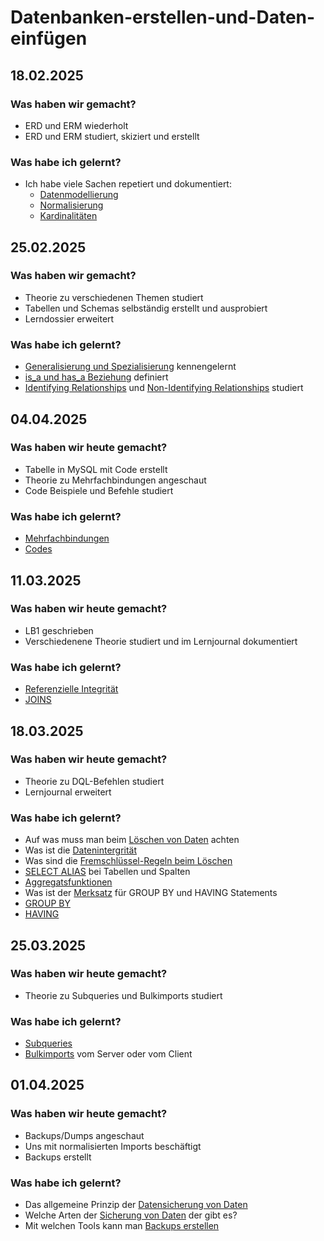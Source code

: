 # Datenbanken-erstellen-und-Daten-einfügen


## 18.02.2025
### Was haben wir gemacht?
- ERD und ERM wiederholt
- ERD und ERM studiert, skiziert und erstellt

### Was habe ich gelernt?
- Ich habe viele Sachen repetiert und dokumentiert:
  - [Datenmodellierung](https://github.com/jevshyl/Datenbanken-erstellen-und-Daten-einfuegen/tree/main/01_Repetition#datenmodellierung-theorie)
  - [Normalisierung](https://github.com/jevshyl/Datenbanken-erstellen-und-Daten-einfuegen/tree/main/01_Repetition#normalisierung)
  - [Kardinalitäten](https://github.com/jevshyl/Datenbanken-erstellen-und-Daten-einfuegen/tree/main/01_Repetition#kardinalitäten)

## 25.02.2025

### Was haben wir gemacht?
- Theorie zu verschiedenen Themen studiert
- Tabellen und Schemas selbständig erstellt und ausprobiert
- Lerndossier erweitert

### Was habe ich gelernt?
  - [Generalisierung und Spezialisierung](https://github.com/jevshyl/Datenbanken-erstellen-und-Daten-einfuegen/blob/main/02_Theorie_Tag2/README.md#generalisierung-und-spezialisierung) kennengelernt
  - [is_a und has_a Beziehung](https://github.com/jevshyl/Datenbanken-erstellen-und-Daten-einfuegen/blob/main/02_Theorie_Tag2/README.md#is_a-und-has_a-beziehungen) definiert
  - [Identifying Relationships](https://github.com/jevshyl/Datenbanken-erstellen-und-Daten-einfuegen/blob/main/02_Theorie_Tag2/README.md#identifying-relationship) und [Non-Identifying Relationships](https://github.com/jevshyl/Datenbanken-erstellen-und-Daten-einfuegen/blob/main/02_Theorie_Tag2/README.md#non-identifying-relationship) studiert


## 04.04.2025

### Was haben wir heute gemacht?
- Tabelle in MySQL mit Code erstellt
- Theorie zu Mehrfachbindungen angeschaut
- Code Beispiele und Befehle studiert


### Was habe ich gelernt?
- [Mehrfachbindungen](https://github.com/jevshyl/Datenbanken-erstellen-und-Daten-einfuegen/tree/main/03_Theorie_Tag3#mehrfachbindungen)
- [Codes](https://github.com/jevshyl/Datenbanken-erstellen-und-Daten-einfuegen/tree/main/03_Theorie_Tag3#codes)


## 11.03.2025

### Was haben wir heute gemacht?
- LB1 geschrieben
- Verschiedenene Theorie studiert und im Lernjournal dokumentiert

### Was habe ich gelernt?
- [Referenzielle Integrität](https://github.com/jevshyl/Datenbanken-erstellen-und-Daten-einfuegen/tree/main/04_Theorie_Tag4#referenzielle-integrit%C3%A4t)
- [JOINS](https://github.com/jevshyl/Datenbanken-erstellen-und-Daten-einfuegen/tree/main/04_Theorie_Tag4#JOINS)

## 18.03.2025

### Was haben wir heute gemacht?
- Theorie zu DQL-Befehlen studiert
- Lernjournal erweitert 

### Was habe ich gelernt?
- Auf was muss man beim [Löschen von Daten](https://github.com/jevshyl/Datenbanken-erstellen-und-Daten-einfuegen/blob/main/05_Theorie_Tag5/README.md#l%C3%B6schen-von-daten-in-professionellen-datenbank) achten
- Was ist die [Datenintergrität](https://github.com/jevshyl/Datenbanken-erstellen-und-Daten-einfuegen/blob/main/05_Theorie_Tag5/README.md#Datenintegrität)
- Was sind die [Fremschlüssel-Regeln beim Löschen](https://github.com/jevshyl/Datenbanken-erstellen-und-Daten-einfuegen/blob/main/05_Theorie_Tag5/README.md#Fremdschlüssel-Regeln-beim-Löschen)
- [SELECT ALIAS](https://github.com/jevshyl/Datenbanken-erstellen-und-Daten-einfuegen/blob/main/05_Theorie_Tag5/README.md#SELECT-ALIAS) bei Tabellen und Spalten
- [Aggregatsfunktionen](https://github.com/jevshyl/Datenbanken-erstellen-und-Daten-einfuegen/blob/main/05_Theorie_Tag5/README.md#Aggregatsfunktionen)
- Was ist der [Merksatz](https://github.com/jevshyl/Datenbanken-erstellen-und-Daten-einfuegen/blob/main/05_Theorie_Tag5/README.md#Merksatz) für GROUP BY und HAVING Statements
- [GROUP BY](https://github.com/jevshyl/Datenbanken-erstellen-und-Daten-einfuegen/blob/main/05_Theorie_Tag5/README.md#GROUP-BY)
- [HAVING](https://github.com/jevshyl/Datenbanken-erstellen-und-Daten-einfuegen/blob/main/05_Theorie_Tag5/README.md#HAVING)

## 25.03.2025

### Was haben wir heute gemacht?
- Theorie zu Subqueries und Bulkimports studiert

### Was habe ich gelernt?
- [Subqueries](https://github.com/jevshyl/Datenbanken-erstellen-und-Daten-einfuegen/tree/main/06_Theorie_Tag6#subquery)
- [Bulkimports](https://github.com/jevshyl/Datenbanken-erstellen-und-Daten-einfuegen/tree/main/06_Theorie_Tag6#bulkimport) vom Server oder vom Client


## 01.04.2025

### Was haben wir heute gemacht?
- Backups/Dumps angeschaut
- Uns mit normalisierten Imports beschäftigt
- Backups erstellt 

### Was habe ich gelernt?
- Das allgemeine Prinzip der [Datensicherung von Daten](https://github.com/jevshyl/Datenbanken-erstellen-und-Daten-einfuegen/blob/main/07_Theorie_Tag7/README.md#datensicherung-von-datenbanken)
- Welche Arten der [Sicherung von Daten](https://github.com/jevshyl/Datenbanken-erstellen-und-Daten-einfuegen/blob/main/07_Theorie_Tag7/README.md#sicherung-von-datenbanken) der gibt es?
- Mit welchen Tools kann man [Backups erstellen](https://github.com/jevshyl/Datenbanken-erstellen-und-Daten-einfuegen/blob/main/07_Theorie_Tag7/README.md#backups-erstellen)
